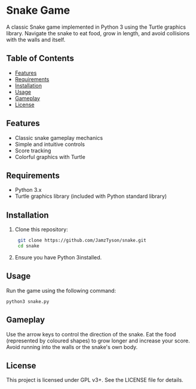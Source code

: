 # Snake Game

A classic Snake game implemented in Python 3 using the Turtle graphics library.
Navigate the snake to eat food, grow in length, and avoid collisions with the
walls and itself. 

## Table of Contents

- [Features](#features)
- [Requirements](#requirements)
- [Installation](#installation)
- [Usage](#usage)
- [Gameplay](#gameplay)
- [License](#license)


## Features

- Classic snake gameplay mechanics
- Simple and intuitive controls
- Score tracking
- Colorful graphics with Turtle


## Requirements

- Python 3.x
- Turtle graphics library (included with Python standard library)


## Installation

1. Clone this repository:
   ```bash
    git clone https://github.com/JamzTyson/snake.git
    cd snake
   ```

2. Ensure you have Python 3installed.


## Usage

Run the game using the following command:

    python3 snake.py


## Gameplay

Use the arrow keys to control the direction of the snake.
Eat the food (represented by coloured shapes) to grow longer and increase
your score.
Avoid running into the walls or the snake's own body.

## License

This project is licensed under GPL v3+. See the LICENSE file for details.
